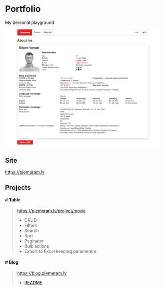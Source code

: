 # Portfolio

My personal playground

![Piemeram.lv](https://raw.githubusercontent.com/narkoze/piemeram/master/README.png)

## Site

https://piemeram.lv

## Projects

#### # Table
> https://piemeram.lv/project/movie
>
> - CRUD
> - Filters
> - Search
> - Sort
> - Paginator
> - Bulk actions
> - Export to Excel keeping parameters

#### # Blog
> https://blog.piemeram.lv
>
> * [README](https://github.com/narkoze/blog/blob/master/README.md)
